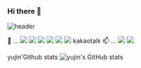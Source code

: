 ### Hi there 👋

![header](https://capsule-render.vercel.app/api?type=waving&height=200&color=auto&customColorList=2&text=Hello%20World!&animation=twinkling)

🌱  ...
<img src="https://img.shields.io/badge/python-3776AB?style=flat-square&logo=PYTHON&logoColor=white">
<img src="https://img.shields.io/badge/c-A8B9CC?style=flat-square&logo=C&logoColor=white">
<img src="https://img.shields.io/badge/java-3776AB?style=flat-square&logo=JAVA&logoColor=red">
<img src="https://img.shields.io/badge/html5-E34F26?style=flat-square&logo=HTML%&logoColor=white">
<img src="https://img.shields.io/badge/github-181717?style=flat-square&logo=GITHUB%&logoColor=white">
<img src="https://img.shields.io/badge/git-F05032?style=flat-square&logo=GIT%&logoColor=white">
kakaotalk
📫 ...
<a href="https://www.kakaocorp.com/page/service/service/KakaoTalk" target="_blank"><img src="https://img.shields.io/badge/kakaotalk-FFCD00?style=flat-square&logo=kakaotalk&logoColor=white"/></a>
<a href="https://www.instagram.com/" target="_blank"><img src="https://img.shields.io/badge/instagram-E4405F?style=flat-square&logo=instagram&logoColor=white"/></a>

yujin'Github stats
![yujin's GitHub stats](https://github-readme-stats.vercel.app/api?username=kingy0ujin&show_icons=true&theme=radical)


<!--
**kingy0ujin/kingy0ujin** is a ✨ _special_ ✨ repository because its `README.md` (this file) appears on your GitHub profile.

Here are some ideas to get you started:

- 🔭 I’m currently working on ...
- 🌱 I’m currently learning ...
- 👯 I’m looking to collaborate on ...
- 🤔 I’m looking for help with ...
- 💬 Ask me about ...
- 📫 How to reach me: ...
- 😄 Pronouns: ...
- ⚡ Fun fact: ...
-->
